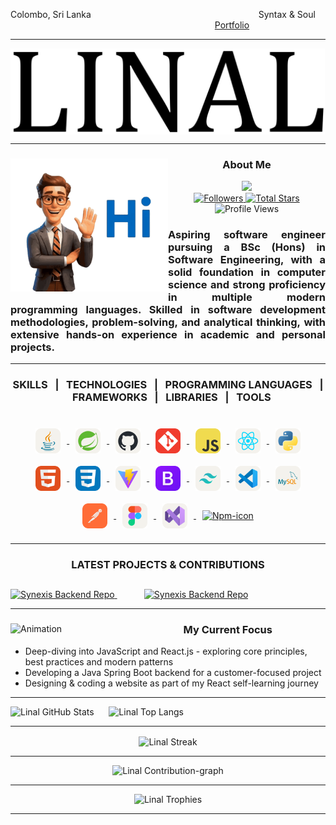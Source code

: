 <!--Profile Title Bar-->
Colombo, Sri Lanka &nbsp;&nbsp;&nbsp;&nbsp;&nbsp;&nbsp;&nbsp;&nbsp;&nbsp;&nbsp;&nbsp;&nbsp;&nbsp;&nbsp;&nbsp;&nbsp;&nbsp;&nbsp;&nbsp;&nbsp;&nbsp;&nbsp;&nbsp;&nbsp;&nbsp;&nbsp;&nbsp;&nbsp;&nbsp;&nbsp;&nbsp;&nbsp;&nbsp;&nbsp;&nbsp;&nbsp;&nbsp;&nbsp;&nbsp;&nbsp;&nbsp;&nbsp;&nbsp;&nbsp;&nbsp;&nbsp;&nbsp;&nbsp;&nbsp;&nbsp;&nbsp;&nbsp;&nbsp;&nbsp;&nbsp;&nbsp;&nbsp;&nbsp;&nbsp;&nbsp;&nbsp;&nbsp;&nbsp;&nbsp;&nbsp;&nbsp; Syntax & Soul &nbsp;&nbsp;&nbsp;&nbsp;&nbsp;&nbsp;&nbsp;&nbsp;&nbsp;&nbsp;&nbsp;&nbsp;&nbsp;&nbsp;&nbsp;&nbsp;&nbsp;&nbsp;&nbsp;&nbsp;&nbsp;&nbsp;&nbsp;&nbsp;&nbsp;&nbsp;&nbsp;&nbsp;&nbsp;&nbsp;&nbsp;&nbsp;&nbsp;&nbsp;&nbsp;&nbsp;&nbsp;&nbsp;&nbsp;&nbsp;&nbsp;&nbsp;&nbsp;&nbsp;&nbsp;&nbsp;&nbsp;&nbsp;&nbsp;&nbsp;&nbsp;&nbsp;&nbsp;&nbsp;&nbsp;&nbsp;&nbsp;&nbsp;&nbsp;&nbsp;&nbsp;&nbsp;&nbsp;&nbsp;&nbsp;&nbsp;&nbsp;&nbsp;&nbsp;&nbsp;&nbsp;&nbsp;&nbsp;&nbsp;&nbsp;&nbsp;&nbsp;&nbsp;&nbsp;&nbsp;&nbsp;&nbsp; [Portfolio](https://www.linkedin.com/in/linaluthsara/)

---

<!--Name Tag-->
<picture>
  <source media="(prefers-color-scheme: dark)" srcset="./name_dark.jpg">
  <source media="(prefers-color-scheme: light)" srcset="./name_light.jpg">
  <img align="center" alt="Name_LINAL" src="./name_light.jpg">
</picture>

---

<!--Avatar & About Me-->

<div>
  <!--Avatar-->
  <div>
    <picture>
      <img align="left" style="width: 50%; height: auto;" alt="Avatar" src="./avatar.gif">
    </picture>
  </div>
  <!--About Me-->
  <div align="right">
    <h3 align="center">About Me</h3>
    <div align="center">
      <img src="https://readme-typing-svg.herokuapp.com/?lines=Full%20Stack%20Developer;Java%20Enthusiast;Code%20With%20Style;Problem%20Solver;Customer%20Oriented;Modern%20Aesthetics;Continuous%20Learner;Open%20To%20Feedback&font=Fira%20Code&center=true&width=500&height=50&color=1F6FEB&vCenter=true&size=22&pause=800">
    </div>
    <div align="center">
      <a href="https://github.com/LinalUthsara?tab=followers">
      <img alt="Followers" title="Followers on Github" src="https://custom-icon-badges.demolab.com/github/followers/LinalUthsara?color=236ad3&labelColor=1155ba&style=flat&logo=person-add&label=Follow&logoColor=white"/>
    </a>
    <a href="https://github.com/LinalUthsara?tab=repositories&sort=stargazers">
      <img alt="Total Stars" title="Total stars on GitHub" src="https://custom-icon-badges.demolab.com/github/stars/LinalUthsara?color=FFB84D&style=flat&labelColor=FFA116&logo=star"/>
    </a>
    <img alt="Profile Views" title="Profile views on GitHub" src="https://komarev.com/ghpvc/?username=LinalUthsara&label=👁%20Profile%20views&color=0e75b6&style=flat"  />
    </div>
    <div>
      <h3 align="justify">Aspiring software engineer pursuing a BSc (Hons) in Software Engineering, with a solid foundation in computer science and strong proficiency in multiple modern programming languages. Skilled in software development methodologies, problem-solving, and analytical thinking, with extensive hands-on experience in academic and personal projects.
    </h3>
    </div>
  </div>
</div>

---

<!--Skill Title Bar-->
<h3 align= "center">SKILLS &nbsp;&nbsp;|&nbsp;&nbsp; TECHNOLOGIES &nbsp;&nbsp;|&nbsp;&nbsp; PROGRAMMING LANGUAGES &nbsp;&nbsp;|&nbsp;&nbsp; FRAMEWORKS &nbsp;&nbsp;|&nbsp;&nbsp; LIBRARIES &nbsp;&nbsp;|&nbsp;&nbsp; TOOLS</h3>

##

<!--Skills-->

<p align="center">
  
  <a href="https://www.java.com/" target="_blank" rel="noopener noreferrer">
    <picture>
      <source media="(prefers-color-scheme: dark)" srcset="https://github.com/tandpfun/skill-icons/blob/main/icons/Java-Dark.svg">
      <source media="(prefers-color-scheme: light)" srcset="https://github.com/tandpfun/skill-icons/blob/main/icons/Java-Light.svg">
      <img align="center" style="margin: 10px; height: 40px; width: auto;" src="https://github.com/tandpfun/skill-icons/blob/main/icons/Java-Light.svg" alt="Java-icon" height="45" title="Java"/>
    </picture>
  </a>

  <a href="https://spring.io/" target="_blank" rel="noopener noreferrer">
    <picture>
      <source media="(prefers-color-scheme: dark)" srcset="https://github.com/tandpfun/skill-icons/blob/main/icons/Spring-Dark.svg">
      <source media="(prefers-color-scheme: light)" srcset="https://github.com/tandpfun/skill-icons/blob/main/icons/Spring-Light.svg">
      <img align="center" style="margin: 10px; height: 40px; width: auto;" src="https://github.com/tandpfun/skill-icons/blob/main/icons/Spring-Light.svg" alt="Spring-icon" height="45" title="Spring"/>
    </picture>
  </a>

  <a href="https://github.com/" target="_blank" rel="noopener noreferrer">
    <picture>
      <source media="(prefers-color-scheme: dark)" srcset="https://github.com/tandpfun/skill-icons/blob/main/icons/Github-Dark.svg">
      <source media="(prefers-color-scheme: light)" srcset="https://github.com/tandpfun/skill-icons/blob/main/icons/Github-Light.svg">
      <img align="center" style="margin: 10px; height: 40px; width: auto;" src="https://github.com/tandpfun/skill-icons/blob/main/icons/Github-Light.svg" alt="Github-icon" height="45" title="Github"/>
    </picture>
  </a>

  <a href="https://git-scm.com/" target="_blank" rel="noopener noreferrer">
    <picture>
      <source media="(prefers-color-scheme: dark)" srcset="https://github.com/tandpfun/skill-icons/blob/main/icons/Git.svg">
      <source media="(prefers-color-scheme: light)" srcset="https://github.com/tandpfun/skill-icons/blob/main/icons/Git.svg">
      <img align="center" style="margin: 10px; height: 40px; width: auto;" src="https://github.com/tandpfun/skill-icons/blob/main/icons/Git.svg" alt="Git-icon" height="45" title="Git"/>
    </picture>
  </a>
  
  <a href="https://www.w3schools.com/js/" target="_blank" rel="noopener noreferrer">
    <picture>
      <source media="(prefers-color-scheme: dark)" srcset="https://github.com/tandpfun/skill-icons/blob/main/icons/JavaScript.svg">
      <source media="(prefers-color-scheme: light)" srcset="https://github.com/tandpfun/skill-icons/blob/main/icons/JavaScript.svg">
      <img align="center" style="margin: 10px; height: 40px; width: auto;" src="https://github.com/tandpfun/skill-icons/blob/main/icons/JavaScript.svg" alt="JavaScript-icon" height="45" title="JavaScript"/>
    </picture>
  </a>

  <a href="https://react.dev/" target="_blank" rel="noopener noreferrer">
    <picture>
      <source media="(prefers-color-scheme: dark)" srcset="https://github.com/tandpfun/skill-icons/blob/main/icons/React-Dark.svg">
      <source media="(prefers-color-scheme: light)" srcset="https://github.com/tandpfun/skill-icons/blob/main/icons/React-Light.svg">
      <img align="center" style="margin: 10px; height: 40px; width: auto;" src="https://github.com/tandpfun/skill-icons/blob/main/icons/React-Light.svg" alt="React-icon" height="45" title="React"/>
    </picture>
  </a>

  <a href="https://www.python.org/" target="_blank" rel="noopener noreferrer">
    <picture>
      <source media="(prefers-color-scheme: dark)" srcset="https://github.com/tandpfun/skill-icons/blob/main/icons/Python-Dark.svg">
      <source media="(prefers-color-scheme: light)" srcset="https://github.com/tandpfun/skill-icons/blob/main/icons/Python-Light.svg">
      <img align="center" style="margin: 10px; height: 40px; width: auto;" src="https://github.com/tandpfun/skill-icons/blob/main/icons/Python-Light.svg" alt="Python-icon" height="45" title="Python"/>
    </picture>
  </a>

  <a href="https://html.com/" target="_blank" rel="noopener noreferrer">
    <picture>
      <source media="(prefers-color-scheme: dark)" srcset="https://github.com/tandpfun/skill-icons/blob/main/icons/HTML.svg">
      <source media="(prefers-color-scheme: light)" srcset="https://github.com/tandpfun/skill-icons/blob/main/icons/HTML.svg">
      <img align="center" style="margin: 10px; height: 40px; width: auto;" src="https://github.com/tandpfun/skill-icons/blob/main/icons/HTML.svg" alt="HTML-icon" height="45" title="HTML"/>
    </picture>
  </a>

  <a href="https://www.w3schools.com/css/" target="_blank" rel="noopener noreferrer">
    <picture>
      <source media="(prefers-color-scheme: dark)" srcset="https://github.com/tandpfun/skill-icons/blob/main/icons/CSS.svg">
      <source media="(prefers-color-scheme: light)" srcset="https://github.com/tandpfun/skill-icons/blob/main/icons/CSS.svg">
      <img align="center" style="margin: 10px; height: 40px; width: auto;" src="https://github.com/tandpfun/skill-icons/blob/main/icons/CSS.svg" alt="CSS-icon" height="45" title="CSS"/>
    </picture>
  </a>

  <a href="https://vite.dev/" target="_blank" rel="noopener noreferrer">
    <picture>
      <source media="(prefers-color-scheme: dark)" srcset="https://github.com/tandpfun/skill-icons/blob/main/icons/Vite-Dark.svg">
      <source media="(prefers-color-scheme: light)" srcset="https://github.com/tandpfun/skill-icons/blob/main/icons/Vite-Light.svg">
      <img align="center" style="margin: 10px; height: 40px; width: auto;" src="https://github.com/tandpfun/skill-icons/blob/main/icons/Vite-Light.svg" alt="Vite-icon" height="45" title="Vite"/>
    </picture>
  </a>

  <a href="https://getbootstrap.com/" target="_blank" rel="noopener noreferrer">
    <picture>
      <source media="(prefers-color-scheme: dark)" srcset="https://github.com/tandpfun/skill-icons/blob/main/icons/Bootstrap.svg">
      <source media="(prefers-color-scheme: light)" srcset="https://github.com/tandpfun/skill-icons/blob/main/icons/Bootstrap.svg">
      <img align="center" style="margin: 10px; height: 40px; width: auto;" src="https://github.com/tandpfun/skill-icons/blob/main/icons/Bootstrap.svg" alt="Bootstrap-icon" height="45" title="Bootstrap"/>
    </picture>
  </a>

  <a href="https://tailwindcss.com/" target="_blank" rel="noopener noreferrer">
    <picture>
      <source media="(prefers-color-scheme: dark)" srcset="https://github.com/tandpfun/skill-icons/blob/main/icons/TailwindCSS-Dark.svg">
      <source media="(prefers-color-scheme: light)" srcset="https://github.com/tandpfun/skill-icons/blob/main/icons/TailwindCSS-Light.svg">
      <img align="center" style="margin: 10px; height: 40px; width: auto;" src="https://github.com/tandpfun/skill-icons/blob/main/icons/TailwindCSS-Light.svg" alt="TailwindCSS-icon" height="45" title="TailwindCSS"/>
    </picture>
  </a>
  
  <a href="https://code.visualstudio.com/" target="_blank" rel="noopener noreferrer">
    <picture>
      <source media="(prefers-color-scheme: dark)" srcset="https://github.com/tandpfun/skill-icons/blob/main/icons/VSCode-Dark.svg">
      <source media="(prefers-color-scheme: light)" srcset="https://github.com/tandpfun/skill-icons/blob/main/icons/VSCode-Light.svg">
      <img align="center" style="margin: 10px; height: 40px; width: auto;" src="https://github.com/tandpfun/skill-icons/blob/main/icons/VSCode-Light.svg" alt="VSCode-icon" height="45" title="VSCode"/>
    </picture>
  </a>

  <a href="https://www.mysql.com/" target="_blank" rel="noopener noreferrer">
    <picture>
      <source media="(prefers-color-scheme: dark)" srcset="https://github.com/tandpfun/skill-icons/blob/main/icons/MySQL-Dark.svg">
      <source media="(prefers-color-scheme: light)" srcset="https://github.com/tandpfun/skill-icons/blob/main/icons/MySQL-Light.svg">
      <img align="center" style="margin: 10px; height: 40px; width: auto;" src="https://github.com/tandpfun/skill-icons/blob/main/icons/MySQL-Light.svg" alt="MySQL-icon" height="45" title="MySQL"/>
    </picture>
  </a>

  <a href="https://www.postman.com/" target="_blank" rel="noopener noreferrer">
    <picture>
      <source media="(prefers-color-scheme: dark)" srcset="https://github.com/tandpfun/skill-icons/blob/main/icons/Postman.svg">
      <source media="(prefers-color-scheme: light)" srcset="https://github.com/tandpfun/skill-icons/blob/main/icons/Postman.svg">
      <img align="center" style="margin: 10px; height: 40px; width: auto;" src="https://github.com/tandpfun/skill-icons/blob/main/icons/Postman.svg" alt="Postman-icon" height="45" title="Postman"/>
    </picture>
  </a>

  <a href="https://www.figma.com/" target="_blank" rel="noopener noreferrer">
    <picture>
      <source media="(prefers-color-scheme: dark)" srcset="https://github.com/tandpfun/skill-icons/blob/main/icons/Figma-Dark.svg">
      <source media="(prefers-color-scheme: light)" srcset="https://github.com/tandpfun/skill-icons/blob/main/icons/Figma-Light.svg">
      <img align="center" style="margin: 10px; height: 40px; width: auto;" src="https://github.com/tandpfun/skill-icons/blob/main/icons/Figma-Light.svg" alt="Figma-icon" height="45" title="Figma"/>
    </picture>
  </a>

  <a href="https://visualstudio.microsoft.com/" target="_blank" rel="noopener noreferrer">
    <picture>
      <source media="(prefers-color-scheme: dark)" srcset="https://github.com/tandpfun/skill-icons/blob/main/icons/VisualStudio-Dark.svg">
      <source media="(prefers-color-scheme: light)" srcset="https://github.com/tandpfun/skill-icons/blob/main/icons/VisualStudio-Light.svg">
      <img align="center" style="margin: 10px; height: 40px; width: auto;" src="https://github.com/tandpfun/skill-icons/blob/main/icons/VisualStudio-Light.svg" alt="VisualStudio-icon" height="45" title="VisualStudio"/>
    </picture>
  </a>

  <a href="https://www.npmjs.com/" target="_blank" rel="noopener noreferrer">
    <picture>
      <source media="(prefers-color-scheme: dark)" srcset="https://github.com/tandpfun/skill-icons/blob/main/icons/Npm-Dark.svg">
      <source media="(prefers-color-scheme: light)" srcset="https://github.com/tandpfun/skill-icons/blob/main/icons/Npm-Light.svg">
      <img align="center" style="margin: 10px; height: 40px; width: auto;" src="https://github.com/tandpfun/skill-icons/blob/main/icons/Npm-Light.svg" alt="Npm-icon" height="45" title="Npm"/>
    </picture>
  </a>
  
</p>

---

<!--Projects Title Bar-->
<h3 align= "center">LATEST PROJECTS & CONTRIBUTIONS</h3>

##

<!--Latest Projects-->
<a href="https://github.com/LinalUthsara/Synexis_Backend">
  <picture>
    <source media="(prefers-color-scheme: dark)" srcset="https://github-readme-stats.vercel.app/api/pin/?username=LinalUthsara&repo=Synexis_Backend&theme=dark">
    <source media="(prefers-color-scheme: light)" srcset="https://github-readme-stats.vercel.app/api/pin/?username=LinalUthsara&repo=Synexis_Backend&theme=default">
    <img alt="Synexis Backend Repo" src="https://github-readme-stats.vercel.app/api/pin/?username=LinalUthsara&repo=Synexis_Backend&theme=default">
  </picture>
</a>
&nbsp;&nbsp;&nbsp;&nbsp;&nbsp;&nbsp;&nbsp;&nbsp;&nbsp;&nbsp;
<a href="https://github.com/VinilaDeveen/Lumina">
  <picture>
    <source media="(prefers-color-scheme: dark)" srcset="https://github-readme-stats.vercel.app/api/pin/?username=VinilaDeveen&repo=Lumina&theme=dark">
    <source media="(prefers-color-scheme: light)" srcset="https://github-readme-stats.vercel.app/api/pin/?username=VinilaDeveen&repo=Lumina&theme=default">
    <img alt="Synexis Backend Repo" src="https://github-readme-stats.vercel.app/api/pin/?username=VinilaDeveen&repo=Lumina&theme=default">
  </picture>
</a>

---

<!--My Current Focus-->

<div>
    <!--Animation-->
  <div>
    <picture>
      <source media="(prefers-color-scheme: dark)" srcset="./animation_dark.gif">
      <source media="(prefers-color-scheme: light)" srcset="./animation_light.gif">
      <img align="left" style="width: 38%; height: auto;" alt="Animation" src="./animation_light.jpg">
    </picture>
  </div>
  <!--My Current Focus-->
  <div align="right">
    <h3 align="center">My Current Focus</h3>
    <div>
      <ul align="left">
        <li>Deep-diving into JavaScript and React.js - exploring core principles, best practices and modern patterns</li>
        <li>Developing a Java Spring Boot backend for a customer-focused project</li>
        <li>Designing & coding a website as part of my React self-learning journey</li>
      </ul>
    </div>
  </div>
</div>

---

<!--GitHub Stats-->

<div>
  <div>
    <picture>
      <source srcset="https://github-readme-stats.vercel.app/api?username=linaluthsara&show_icons=true&locale=en&custom_title=Linal's%20GitHub%20Stats&theme=algolia"media="(prefers-color-scheme: dark)"/>
      <source srcset="https://github-readme-stats.vercel.app/api?username=linaluthsara&show_icons=true&locale=en&custom_title=Linal's%20GitHub%20Stats&theme=vue"media="(prefers-color-scheme: light)"/>
      <img src="https://github-readme-stats.vercel.app/api?username=linaluthsara&show_icons=true&locale=en&custom_title=Linal's%20GitHub%20Stats&theme=vue" alt="Linal GitHub Stats" title="GitHub Stats" />
    </picture>&nbsp;&nbsp;&nbsp;&nbsp;
    <picture>
      <source srcset="https://github-readme-stats.vercel.app/api/top-langs?username=linaluthsara&show_icons=true&locale=en&layout=compact&langs_count=8&theme=algolia"media="(prefers-color-scheme: dark)"/>
      <source srcset="https://github-readme-stats.vercel.app/api/top-langs?username=linaluthsara&show_icons=true&locale=en&layout=compact&langs_count=8&theme=vue"media="(prefers-color-scheme: light)"/>
      <img src="https://github-readme-stats.vercel.app/api/top-langs?username=linaluthsara&show_icons=true&locale=en&layout=compact&langs_count=8&theme=vue" alt="Linal Top Langs" title="Top Languages" />
    </picture>
  </div>
</div>

---

<div align="center">
    <picture>
      <source srcset="https://github-readme-streak-stats.herokuapp.com/?user=linaluthsara&theme=algolia"media="(prefers-color-scheme: dark)"/>
      <source srcset="https://github-readme-streak-stats.herokuapp.com/?user=linaluthsara&theme=vue"media="(prefers-color-scheme: light)"/>
      <img align="center" src="https://github-readme-streak-stats.herokuapp.com/?user=linaluthsara&theme=vue" alt="Linal Streak" title="Streak" />
    </picture>
</div>

---

<div align="center">
    <picture>
      <source srcset="https://github-readme-activity-graph.vercel.app/graph?username=linaluthsara&theme=algolia&bg_color=0D1117&hide_border=true&custom_title=Linal's%20Contribution%20Graph&area=true&area_color=2e82ff&title_color=00aeff&color=ffffff&line=2e82ff&point=00aeff"media="(prefers-color-scheme: dark)"/>
      <source srcset="https://github-readme-activity-graph.vercel.app/graph?username=linaluthsara&theme=vue&bg_color=ffffff&hide_border=true&custom_title=Linal's%20Contribution%20Graph&area=true&area_color=41b883&title_color=41b883&line=41b883&point=7bd1aa"media="(prefers-color-scheme: light)"/>
      <img src="https://github-readme-activity-graph.vercel.app/graph?username=linaluthsara&theme=vue&bg_color=ffffff&hide_border=true&custom_title=Linal's%20Contribution%20Graph&area=true&area_color=41b883&title_color=41b883&line=41b883&point=7bd1aa" width="800" alt="Linal Contribution-graph" title="Contribution Graph" />
    </picture>
</div>

---

<div align="center">
  <picture>
      <source srcset="https://github-profile-trophy.vercel.app/?username=linaluthsara&theme=algolia"media="(prefers-color-scheme: dark)"/>
      <source srcset="https://github-profile-trophy.vercel.app/?username=linaluthsara&theme=flat"media="(prefers-color-scheme: light)"/>
      <img src="https://github-profile-trophy.vercel.app/?username=linaluthsara&theme=flat" alt="Linal Trophies" />
    </picture>
</div>

---

